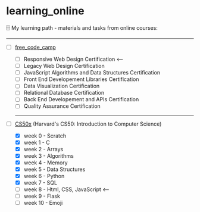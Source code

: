 # learning_online
🗄 My learning path - materials and tasks from online courses:

---


- [ ] [free_code_camp](https://www.freecodecamp.org/learn)
   - [ ] Responsive Web Design Certification <--
   - [ ] Legacy Web Design Certification
   - [ ] JavaScript Algorithms and Data Structures Certification
   - [ ] Front End Developement Libraries Certification
   - [ ] Data Visualization Certification
   - [ ] Relational Database Certification
   - [ ] Back End Developement and APIs Certification
   - [ ] Quality Assurance Certification
   
   ---
   
   
- [ ] [CS50x](https://cs50.harvard.edu/x/2022/) (Harvard's CS50: Introduction to Computer Science)
   - [x] week 0 - Scratch
   - [x] week 1 - C
   - [x] week 2 - Arrays
   - [x] week 3 - Algorithms
   - [x] week 4 - Memory
   - [x] week 5 - Data Structures
   - [x] week 6 - Python
   - [x] week 7 - SQL
   - [ ] week 8 - Html, CSS, JavaScript <--
   - [ ] week 9 - Flask
   - [ ] week 10 - Emoji
